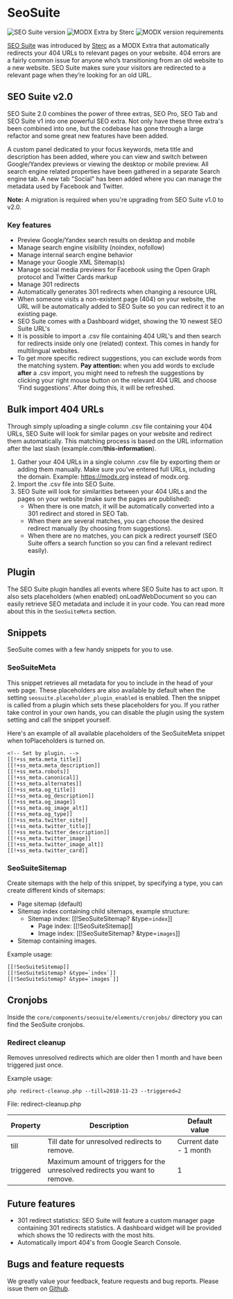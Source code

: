 # SeoSuite
![SEO Suite version](https://img.shields.io/badge/version-2.0.0-brightgreen.svg)
![MODX Extra by Sterc](https://img.shields.io/badge/extra%20by-sterc-ff69b4.svg)
![MODX version requirements](https://img.shields.io/badge/modx%20version%20requirement-2.5%2B-blue.svg)

[SEO Suite][1] was introduced by [Sterc][3] as a MODX Extra that automatically redirects your 404 URLs to relevant pages on your website. 404 errors are a fairly common issue for anyone who’s transitioning from an old website to a new website. SEO Suite makes sure your visitors are redirected to a relevant page when they’re looking for an old URL.

## SEO Suite v2.0
SEO Suite 2.0 combines the power of three extras, SEO Pro, SEO Tab and SEO Suite v1 into one powerful SEO extra. Not only have these three extra's been combined into one, but the codebase has gone through a large refactor and some great new features have been added. 

A custom panel dedicated to your focus keywords, meta title and description has been added, where you can view and switch between Google/Yandex previews or viewing the desktop or mobile preview. All search engine related properties have been gathered in a separate Search engine tab. A new tab "Social" has been added where you can manage the metadata used by Facebook and Twitter.

**Note:** A migration is required when you're upgrading from SEO Suite v1.0 to v2.0.

### Key features
* Preview Google/Yandex search results on desktop and mobile
* Manage search engine visibility (noindex, nofollow)
* Manage internal search engine behavior
* Manage your Google XML Sitemap(s)
* Manage social media previews for Facebook using the Open Graph protocol and Twitter Cards markup 
* Manage 301 redirects
* Automatically generates 301 redirects when changing a resource URL
* When someone visits a non-existent page (404) on your website, the URL will be automatically added to SEO Suite so you can redirect it to an existing page.
* SEO Suite comes with a Dashboard widget, showing the 10 newest SEO Suite URL's
* It is possible to import a .csv file containing 404 URL's and then search for redirects inside only one (related) context. This comes in handy for multilingual websites.
* To get more specific redirect suggestions, you can exclude words from the matching system. **Pay attention:** when you add words to exclude **after** a .csv import, you might need to refresh the suggestions by clicking your right mouse button on the relevant 404 URL and choose 'Find suggestions'. After doing this, it will be refreshed.

## Bulk import 404 URLs
Through simply uploading a single column .csv file containing your 404 URLs, SEO Suite will look for similar pages on your website and redirect them automatically. This matching process is based on the URL information after the last slash (example.com/**this-information**).

1. Gather your 404 URLs in a single column .csv file by exporting them or adding them manually. Make sure you’ve entered full URLs, including the domain. Example: https://modx.org instead of modx.org.
2. Import the .csv file into SEO Suite.
3. SEO Suite will look for similarities between your 404 URLs and the pages on your website (make sure the pages are published):
   *  When there is one match, it will be automatically converted into a 301 redirect and stored in SEO Tab.
   *  When there are several matches, you can choose the desired redirect manually (by choosing from suggestions).
   *  When there are no matches, you can pick a redirect yourself (SEO Suite offers a search function so you can find a relevant redirect easily).

## Plugin
The SEO Suite plugin handles all events where SEO Suite has to act upon. It also sets placeholders (when enabled) onLoadWebDocument so you can easily retrieve SEO metadata and include it in your code. You can read more about this in the `SeoSuiteMeta` section.

## Snippets
SeoSuite comes with a few handy snippets for you to use.

### SeoSuiteMeta
This snippet retrieves all metadata for you to include in the head of your web page. These placeholders are also available by default when the setting `seosuite.placeholder_plugin_enabled` is enabled. 
Then the snippet is called from a plugin which sets these placeholders for you. If you rather take control in your own hands, you can disable the plugin using the system setting and call the snippet yourself.

Here's an example of all available placeholders of the SeoSuiteMeta snippet when toPlaceholders is turned on. 
```
<!-- Set by plugin. -->
[[!+ss_meta.meta_title]]
[[!+ss_meta.meta_description]]
[[!+ss_meta.robots]]
[[!+ss_meta.canonical]]
[[!+ss_meta.alternates]]
[[!+ss_meta.og_title]]
[[!+ss_meta.og_description]]
[[!+ss_meta.og_image]]
[[!+ss_meta.og_image_alt]]
[[!+ss_meta.og_type]]
[[!+ss_meta.twitter_site]]
[[!+ss_meta.twitter_title]]
[[!+ss_meta.twitter_description]]
[[!+ss_meta.twitter_image]]
[[!+ss_meta.twitter_image_alt]]
[[!+ss_meta.twitter_card]]
```

### SeoSuiteSitemap
Create sitemaps with the help of this snippet, by specifying a type, you can create different kinds of sitemaps:
* Page sitemap (default)
* Sitemap index containing child sitemaps, example structure:
  * Sitemap index: [[!SeoSuiteSitemap? &type=`index`]]
    * Page index: [[!SeoSuiteSitemap]]
    * Image index:  [[!SeoSuiteSitemap? &type=`images`]]
* Sitemap containing images.

Example usage:
```
[[!SeoSuiteSitemap]]
[[!SeoSuiteSitemap? &type=`index`]]
[[!SeoSuiteSitemap? &type=`images`]]
```

## Cronjobs
Inside the `core/components/seosuite/elements/cronjobs/` directory you can find the SeoSuite cronjobs.

### Redirect cleanup ###
Removes unresolved redirects which are older then 1 month and have been triggered just once.
   
Example usage:  

```php redirect-cleanup.php --till=2018-11-23 --triggered=2```

File: redirect-cleanup.php

| Property  | Description                                                                 | Default value          |
|-----------|-----------------------------------------------------------------------------|------------------------|
| till      | Till date for unresolved redirects to remove.                               | Current date - 1 month |
| triggered | Maximum amount of triggers for the unresolved redirects you want to remove. | 1                      |

## Future features
* 301 redirect statistics: SEO Suite will feature a custom manager page containing 301 redirects statistics.
A dashboard widget will be provided which shows the 10 redirects with the most hits.
* Automatically import 404's from Google Search Console.

## Bugs and feature requests
We greatly value your feedback, feature requests and bug reports. Please issue them on [Github][4].

[1]: https://www.sterc.nl/en/modx-extras/seosuite
[2]: https://modx.com/download
[3]: https://www.sterc.nl/en/
[4]: https://github.com/Sterc/seosuite/issues/new